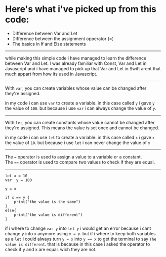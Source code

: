 # Here's what i've picked up from this code:

-   Difference between Var and Let
-   Difference between the assignment opperator (=)
-   The basics in If and Else statements

____________________________________________________________________________________________________________________________________________________________________

while making this simple code i have managed to learn the difference between Var and Let. I was already familiar with Const, Var and Let in Javascript and i have managed to pick up that Var and Let in Swift arent that much appart from how its used in Javascript.
____________________________________________________________________________________________________________________________________________________________________
With ```var```, you can create variables whose value can be changed after they're assigned.

in my code i can use ```var``` to create a variable. in this case called ```y```
i gave ```y``` the value of ```100```. but because i use ```var``` i can always change the value of ```y```.
____________________________________________________________________________________________________________________________________________________________________
With ```let```, you can create constants whose value cannot be changed after they're assigned. This means the value is set once and cannot be changed.

in my code i can use ```let``` to create a variable. in this case called ```x```
i gave ```x``` the value of ```10```. but because i use ```let``` i can never change the value of ```x```
____________________________________________________________________________________________________________________________________________________________________
The ```=``` operator is used to assign a value to a variable or a constant.
<br />
The ```==``` operator is used to compare two values to check if they are equal.
____________________________________________________________________________________________________________________________________________________________________
```
let x = 10
var  y = 100

y = x

if x == y {
    print("the value is the same")
}
else{
    print("the value is different")
}
```

if i where to change ```var y``` into ```let y``` i would get an error because i cant change y into x anymore using ```x = y```. but if i where to keep both variables as a ```let``` i could always turn ```y = x``` into ```y == x``` to get the terminal to say ```The value is different```.
that is because in this case i asked the operator to check if y and x are equal. wich they are not.
